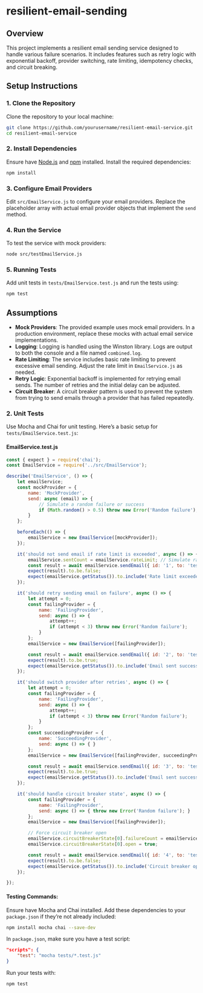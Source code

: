 # resilient-email-sending

## Overview

This project implements a resilient email sending service designed to handle various failure scenarios. It includes features such as retry logic with exponential backoff, provider switching, rate limiting, idempotency checks, and circuit breaking.

## Setup Instructions

### 1. Clone the Repository

Clone the repository to your local machine:

```sh
git clone https://github.com/yourusername/resilient-email-service.git
cd resilient-email-service
```

### 2. Install Dependencies

Ensure have [Node.js](https://nodejs.org/) and [npm](https://www.npmjs.com/) installed. Install the required dependencies:

```sh
npm install
```

### 3. Configure Email Providers

Edit `src/EmailService.js` to configure your email providers. Replace the placeholder array with actual email provider objects that implement the `send` method.

### 4. Run the Service

To test the service with mock providers:

```sh
node src/testEmailService.js
```

### 5. Running Tests

Add unit tests in `tests/EmailService.test.js` and run the tests using:

```sh
npm test
```

## Assumptions

- **Mock Providers**: The provided example uses mock email providers. In a production environment, replace these mocks with actual email service implementations.
- **Logging**: Logging is handled using the Winston library. Logs are output to both the console and a file named `combined.log`.
- **Rate Limiting**: The service includes basic rate limiting to prevent excessive email sending. Adjust the rate limit in `EmailService.js` as needed.
- **Retry Logic**: Exponential backoff is implemented for retrying email sends. The number of retries and the initial delay can be adjusted.
- **Circuit Breaker**: A circuit breaker pattern is used to prevent the system from trying to send emails through a provider that has failed repeatedly.


### **2. Unit Tests**

Use Mocha and Chai for unit testing. Here’s a basic setup for `tests/EmailService.test.js`:

#### **EmailService.test.js**

```javascript
const { expect } = require('chai');
const EmailService = require('../src/EmailService');

describe('EmailService', () => {
    let emailService;
    const mockProvider = {
        name: 'MockProvider',
        send: async (email) => {
            // Simulate a random failure or success
            if (Math.random() > 0.5) throw new Error('Random failure');
        }
    };

    beforeEach(() => {
        emailService = new EmailService([mockProvider]);
    });

    it('should not send email if rate limit is exceeded', async () => {
        emailService.sentCount = emailService.rateLimit; // Simulate rate limit
        const result = await emailService.sendEmail({ id: '1', to: 'test@example.com' });
        expect(result).to.be.false;
        expect(emailService.getStatus()).to.include('Rate limit exceeded for email 1.');
    });

    it('should retry sending email on failure', async () => {
        let attempt = 0;
        const failingProvider = {
            name: 'FailingProvider',
            send: async () => {
                attempt++;
                if (attempt < 3) throw new Error('Random failure');
            }
        };
        emailService = new EmailService([failingProvider]);

        const result = await emailService.sendEmail({ id: '2', to: 'test@example.com' });
        expect(result).to.be.true;
        expect(emailService.getStatus()).to.include('Email sent successfully');
    });

    it('should switch provider after retries', async () => {
        let attempt = 0;
        const failingProvider = {
            name: 'FailingProvider',
            send: async () => {
                attempt++;
                if (attempt < 3) throw new Error('Random failure');
            }
        };
        const succeedingProvider = {
            name: 'SucceedingProvider',
            send: async () => { }
        };
        emailService = new EmailService([failingProvider, succeedingProvider]);

        const result = await emailService.sendEmail({ id: '3', to: 'test@example.com' });
        expect(result).to.be.true;
        expect(emailService.getStatus()).to.include('Email sent successfully');
    });

    it('should handle circuit breaker state', async () => {
        const failingProvider = {
            name: 'FailingProvider',
            send: async () => { throw new Error('Random failure'); }
        };
        emailService = new EmailService([failingProvider]);

        // Force circuit breaker open
        emailService.circuitBreakerState[0].failureCount = emailService.failureThreshold;
        emailService.circuitBreakerState[0].open = true;

        const result = await emailService.sendEmail({ id: '4', to: 'test@example.com' });
        expect(result).to.be.false;
        expect(emailService.getStatus()).to.include('Circuit breaker open for FailingProvider.');
    });

});
```

#### **Testing Commands:**

Ensure have Mocha and Chai installed. Add these dependencies to your `package.json` if they’re not already included:

```sh
npm install mocha chai --save-dev
```

In `package.json`, make sure you have a test script:

```json
"scripts": {
    "test": "mocha tests/*.test.js"
}
```

Run your tests with:

```sh
npm test
```
